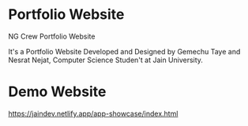 # Portfolio Website
NG Crew Portfolio Website

It's a Portfolio Website Developed and Designed by Gemechu Taye and Nesrat Nejat, Computer Science Studen't at Jain University.

# Demo Website
https://jaindev.netlify.app/app-showcase/index.html
